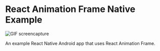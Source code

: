 # React Animation Frame Native Example

![GIF screencapture](https://i.imgur.com/MfToinS.gif)

An example React Native Android app that uses React Animation Frame.